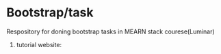 # Bootstrap/task
 Respository for doning bootstrap tasks in MEARN stack courese(Luminar)
1) tutorial website:
